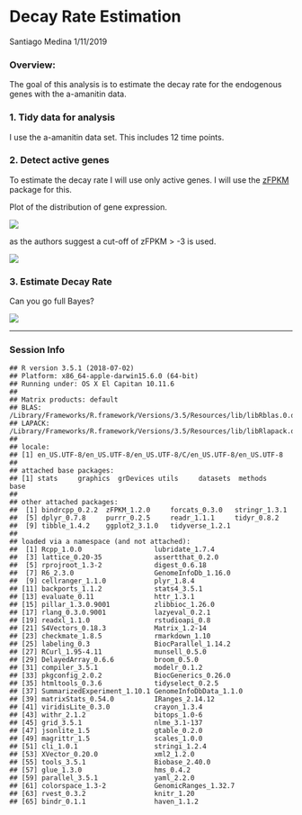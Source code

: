 Decay Rate Estimation
================
Santiago Medina
1/11/2019

### Overview:

The goal of this analysis is to estimate the decay rate for the endogenous genes with the a-amanitin data.

### 1. Tidy data for analysis

I use the a-amanitin data set. This includes 12 time points.

### 2. Detect active genes

To estimate the decay rate I will use only active genes. I will use the [zFPKM](https://bioconductor.org/packages/release/bioc/html/zFPKM.html) package for this.

Plot of the distribution of gene expression.

![](./figures/expression_distribution-1.png)

as the authors suggest a cut-off of zFPKM &gt; -3 is used.

![](./figures/active_genes-1.png)

### 3. Estimate Decay Rate

Can you go full Bayes?

![](./figures/unnamed-chunk-1-1.png)

------------------------------------------------------------------------

### Session Info

    ## R version 3.5.1 (2018-07-02)
    ## Platform: x86_64-apple-darwin15.6.0 (64-bit)
    ## Running under: OS X El Capitan 10.11.6
    ## 
    ## Matrix products: default
    ## BLAS: /Library/Frameworks/R.framework/Versions/3.5/Resources/lib/libRblas.0.dylib
    ## LAPACK: /Library/Frameworks/R.framework/Versions/3.5/Resources/lib/libRlapack.dylib
    ## 
    ## locale:
    ## [1] en_US.UTF-8/en_US.UTF-8/en_US.UTF-8/C/en_US.UTF-8/en_US.UTF-8
    ## 
    ## attached base packages:
    ## [1] stats     graphics  grDevices utils     datasets  methods   base     
    ## 
    ## other attached packages:
    ##  [1] bindrcpp_0.2.2  zFPKM_1.2.0     forcats_0.3.0   stringr_1.3.1  
    ##  [5] dplyr_0.7.8     purrr_0.2.5     readr_1.1.1     tidyr_0.8.2    
    ##  [9] tibble_1.4.2    ggplot2_3.1.0   tidyverse_1.2.1
    ## 
    ## loaded via a namespace (and not attached):
    ##  [1] Rcpp_1.0.0                  lubridate_1.7.4            
    ##  [3] lattice_0.20-35             assertthat_0.2.0           
    ##  [5] rprojroot_1.3-2             digest_0.6.18              
    ##  [7] R6_2.3.0                    GenomeInfoDb_1.16.0        
    ##  [9] cellranger_1.1.0            plyr_1.8.4                 
    ## [11] backports_1.1.2             stats4_3.5.1               
    ## [13] evaluate_0.11               httr_1.3.1                 
    ## [15] pillar_1.3.0.9001           zlibbioc_1.26.0            
    ## [17] rlang_0.3.0.9001            lazyeval_0.2.1             
    ## [19] readxl_1.1.0                rstudioapi_0.8             
    ## [21] S4Vectors_0.18.3            Matrix_1.2-14              
    ## [23] checkmate_1.8.5             rmarkdown_1.10             
    ## [25] labeling_0.3                BiocParallel_1.14.2        
    ## [27] RCurl_1.95-4.11             munsell_0.5.0              
    ## [29] DelayedArray_0.6.6          broom_0.5.0                
    ## [31] compiler_3.5.1              modelr_0.1.2               
    ## [33] pkgconfig_2.0.2             BiocGenerics_0.26.0        
    ## [35] htmltools_0.3.6             tidyselect_0.2.5           
    ## [37] SummarizedExperiment_1.10.1 GenomeInfoDbData_1.1.0     
    ## [39] matrixStats_0.54.0          IRanges_2.14.12            
    ## [41] viridisLite_0.3.0           crayon_1.3.4               
    ## [43] withr_2.1.2                 bitops_1.0-6               
    ## [45] grid_3.5.1                  nlme_3.1-137               
    ## [47] jsonlite_1.5                gtable_0.2.0               
    ## [49] magrittr_1.5                scales_1.0.0               
    ## [51] cli_1.0.1                   stringi_1.2.4              
    ## [53] XVector_0.20.0              xml2_1.2.0                 
    ## [55] tools_3.5.1                 Biobase_2.40.0             
    ## [57] glue_1.3.0                  hms_0.4.2                  
    ## [59] parallel_3.5.1              yaml_2.2.0                 
    ## [61] colorspace_1.3-2            GenomicRanges_1.32.7       
    ## [63] rvest_0.3.2                 knitr_1.20                 
    ## [65] bindr_0.1.1                 haven_1.1.2

